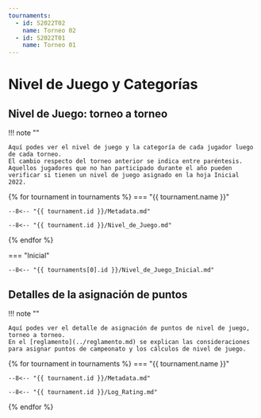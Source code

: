 ```yaml
---
tournaments:
  - id: S2022T02
    name: Torneo 02
  - id: S2022T01
    name: Torneo 01
---
```


# Nivel de Juego y Categorías

## Nivel de Juego: torneo a torneo

!!! note ""

    Aquí podes ver el nivel de juego y la categoría de cada jugador luego de cada torneo. 
    El cambio respecto del torneo anterior se indica entre paréntesis. 
    Aquellos jugadores que no han participado durante el año pueden verificar si tienen un nivel de juego asignado en la hoja Inicial 2022.

{% for tournament in tournaments %}
=== "{{ tournament.name }}"

    --8<-- "{{ tournament.id }}/Metadata.md"

    --8<-- "{{ tournament.id }}/Nivel_de_Juego.md"

{% endfor %}

=== "Inicial"

    --8<-- "{{ tournaments[0].id }}/Nivel_de_Juego_Inicial.md"

## Detalles de la asignación de puntos

!!! note ""

    Aquí podes ver el detalle de asignación de puntos de nivel de juego, torneo a torneo. 
    En el [reglamento](../reglamento.md) se explican las consideraciones para asignar puntos de campeonato y los cálculos de nivel de juego.

{% for tournament in tournaments %}
=== "{{ tournament.name }}"

    --8<-- "{{ tournament.id }}/Metadata.md"

    --8<-- "{{ tournament.id }}/Log_Rating.md"

{% endfor %}
